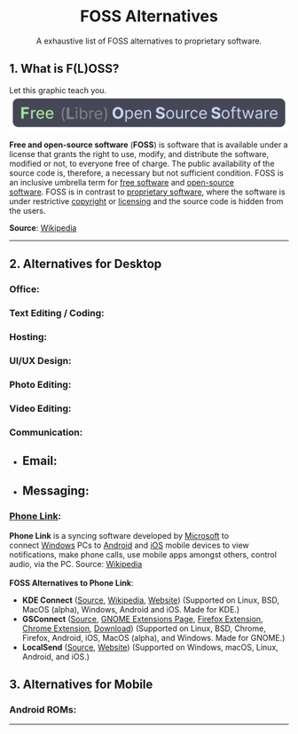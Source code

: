 <h1 align="center">FOSS Alternatives</h1>
<p align="center">A exhaustive list of FOSS alternatives to proprietary software.</p>


## 1. What is F(L)OSS?
Let this graphic teach you.<br>
![Free (Libre) Open Source Software](FLOSS.png)

**Free and open-source software** (**FOSS**) is software that is available under a license that grants the right to use, modify, and distribute the software, modified or not, to everyone free of charge. The public availability of the source code is, therefore, a necessary but not sufficient condition. FOSS is an inclusive umbrella term for [free software](https://en.wikipedia.org/wiki/Free_software "Free software") and [open-source software](https://en.wikipedia.org/wiki/Open-source_software "Open-source software"). FOSS is in contrast to [proprietary software](https://en.wikipedia.org/wiki/Proprietary_software "Proprietary software"), where the software is under restrictive [copyright](https://en.wikipedia.org/wiki/Copyright "Copyright") or [licensing](https://en.wikipedia.org/wiki/Software_license "Software license") and the source code is hidden from the users.

**Source**: [Wikipedia](https://en.wikipedia.org/wiki/Free_and_open-source_software)

<hr>

## 2. Alternatives for Desktop
### Office:
### Text Editing / Coding:
### Hosting:
### UI/UX Design:
### Photo Editing:
### Video Editing:
### Communication:
- Email:
    - 
- Messaging:
    -
### [Phone Link](https://en.wikipedia.org/wiki/Phone_Link):
**Phone Link** is a syncing software developed by [Microsoft](https://en.wikipedia.org/wiki/Microsoft "Microsoft") to connect [Windows](https://en.wikipedia.org/wiki/Microsoft_Windows "Microsoft Windows") PCs to [Android](https://en.wikipedia.org/wiki/Android_(operating_system) "Android (operating system)") and [iOS](https://en.wikipedia.org/wiki/IOS "IOS") mobile devices to view notifications, make phone calls, use mobile apps amongst others, control audio, via the PC.
Source: [Wikipedia](https://en.wikipedia.org/wiki/Phone_Link)
<br>
<br>
**FOSS Alternatives to Phone Link**:
* **KDE Connect** ([Source](https://invent.kde.org/network/kdeconnect-kde), [Wikipedia](https://en.wikipedia.org/wiki/KDE_Connect), [Website](https://kdeconnect.kde.org/)) (Supported on Linux, BSD, MacOS (alpha), Windows, Android and iOS. Made for KDE.)
* **GSConnect** ([Source](https://github.com/GSConnect/gnome-shell-extension-gsconnect), [GNOME Extensions Page](https://extensions.gnome.org/extension/1319/gsconnect/), [Firefox Extension](https://addons.mozilla.org/en-US/firefox/addon/gsconnect/), [Chrome Extension](https://chromewebstore.google.com/detail/gsconnect/jfnifeihccihocjbfcfhicmmgpjicaec), [Download](https://github.com/GSConnect/gnome-shell-extension-gsconnect/wiki/Installation#standard)) (Supported on Linux, BSD, Chrome, Firefox, Android, iOS, MacOS (alpha), and Windows. Made for GNOME.)
* **LocalSend** ([Source](https://github.com/localsend/localsend), [Website](https://localsend.org/)) (Supported on Windows, macOS, Linux, Android, and iOS.)

## 3. Alternatives for Mobile
### Android ROMs:

<hr>